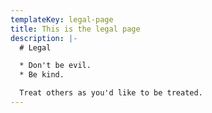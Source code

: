 ```yaml
---
templateKey: legal-page
title: This is the legal page
description: |-
  # Legal

  * Don't be evil.
  * Be kind.

  Treat others as you'd like to be treated.
---
```



